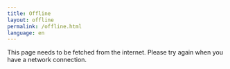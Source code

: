 ```yaml
---
title: Offline
layout: offline
permalink: /offline.html
language: en
---
```

This page needs to be fetched from the internet. Please try again when you have a network connection.